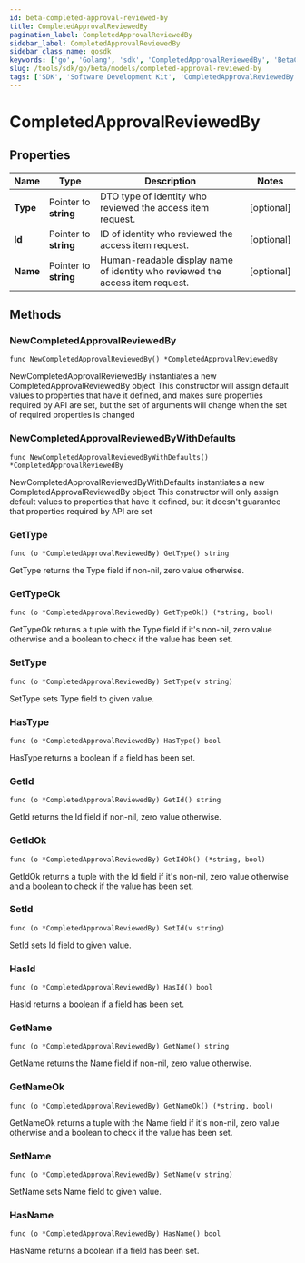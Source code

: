 ```yaml
---
id: beta-completed-approval-reviewed-by
title: CompletedApprovalReviewedBy
pagination_label: CompletedApprovalReviewedBy
sidebar_label: CompletedApprovalReviewedBy
sidebar_class_name: gosdk
keywords: ['go', 'Golang', 'sdk', 'CompletedApprovalReviewedBy', 'BetaCompletedApprovalReviewedBy'] 
slug: /tools/sdk/go/beta/models/completed-approval-reviewed-by
tags: ['SDK', 'Software Development Kit', 'CompletedApprovalReviewedBy', 'BetaCompletedApprovalReviewedBy']
---
```


# CompletedApprovalReviewedBy

## Properties

Name | Type | Description | Notes
------------ | ------------- | ------------- | -------------
**Type** | Pointer to **string** | DTO type of identity who reviewed the access item request. | [optional] 
**Id** | Pointer to **string** | ID of identity who reviewed the access item request. | [optional] 
**Name** | Pointer to **string** | Human-readable display name of identity who reviewed the access item request. | [optional] 

## Methods

### NewCompletedApprovalReviewedBy

`func NewCompletedApprovalReviewedBy() *CompletedApprovalReviewedBy`

NewCompletedApprovalReviewedBy instantiates a new CompletedApprovalReviewedBy object
This constructor will assign default values to properties that have it defined,
and makes sure properties required by API are set, but the set of arguments
will change when the set of required properties is changed

### NewCompletedApprovalReviewedByWithDefaults

`func NewCompletedApprovalReviewedByWithDefaults() *CompletedApprovalReviewedBy`

NewCompletedApprovalReviewedByWithDefaults instantiates a new CompletedApprovalReviewedBy object
This constructor will only assign default values to properties that have it defined,
but it doesn't guarantee that properties required by API are set

### GetType

`func (o *CompletedApprovalReviewedBy) GetType() string`

GetType returns the Type field if non-nil, zero value otherwise.

### GetTypeOk

`func (o *CompletedApprovalReviewedBy) GetTypeOk() (*string, bool)`

GetTypeOk returns a tuple with the Type field if it's non-nil, zero value otherwise
and a boolean to check if the value has been set.

### SetType

`func (o *CompletedApprovalReviewedBy) SetType(v string)`

SetType sets Type field to given value.

### HasType

`func (o *CompletedApprovalReviewedBy) HasType() bool`

HasType returns a boolean if a field has been set.

### GetId

`func (o *CompletedApprovalReviewedBy) GetId() string`

GetId returns the Id field if non-nil, zero value otherwise.

### GetIdOk

`func (o *CompletedApprovalReviewedBy) GetIdOk() (*string, bool)`

GetIdOk returns a tuple with the Id field if it's non-nil, zero value otherwise
and a boolean to check if the value has been set.

### SetId

`func (o *CompletedApprovalReviewedBy) SetId(v string)`

SetId sets Id field to given value.

### HasId

`func (o *CompletedApprovalReviewedBy) HasId() bool`

HasId returns a boolean if a field has been set.

### GetName

`func (o *CompletedApprovalReviewedBy) GetName() string`

GetName returns the Name field if non-nil, zero value otherwise.

### GetNameOk

`func (o *CompletedApprovalReviewedBy) GetNameOk() (*string, bool)`

GetNameOk returns a tuple with the Name field if it's non-nil, zero value otherwise
and a boolean to check if the value has been set.

### SetName

`func (o *CompletedApprovalReviewedBy) SetName(v string)`

SetName sets Name field to given value.

### HasName

`func (o *CompletedApprovalReviewedBy) HasName() bool`

HasName returns a boolean if a field has been set.



